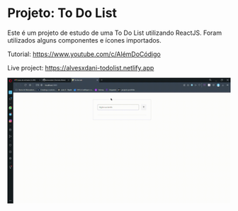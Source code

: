 # Projeto: To Do List
Este é um projeto de estudo de uma To Do List utilizando ReactJS. Foram utilizados alguns componentes e ícones importados.

Tutorial: https://www.youtube.com/c/AlémDoCódigo

Live project: https://alvesxdani-todolist.netlify.app

<img src="https://github.com/alvesxdani/todolist/blob/main/src/To-Do-List-Opera-2022-07-18-14-06-57.gif">

